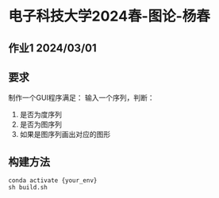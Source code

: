 # 电子科技大学2024春-图论-杨春

## 作业1 2024/03/01

## 要求
制作一个GUI程序满足：
输入一个序列，判断：
1. 是否为度序列
2. 是否为图序列
3. 如果是图序列画出对应的图形

## 构建方法
```shell
conda activate {your_env}
sh build.sh
```